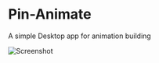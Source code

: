 # Pin-Animate
A simple Desktop app for animation building

![Screenshot](https://images.suck-o.com/static/images/image_uploads.file_upload.8b3ac9a9ec7976ba.MjAyMy0wMi0yNF8xMC4xMC4xOC1zY3JlZW5zaG90LnBuZw==.png)
